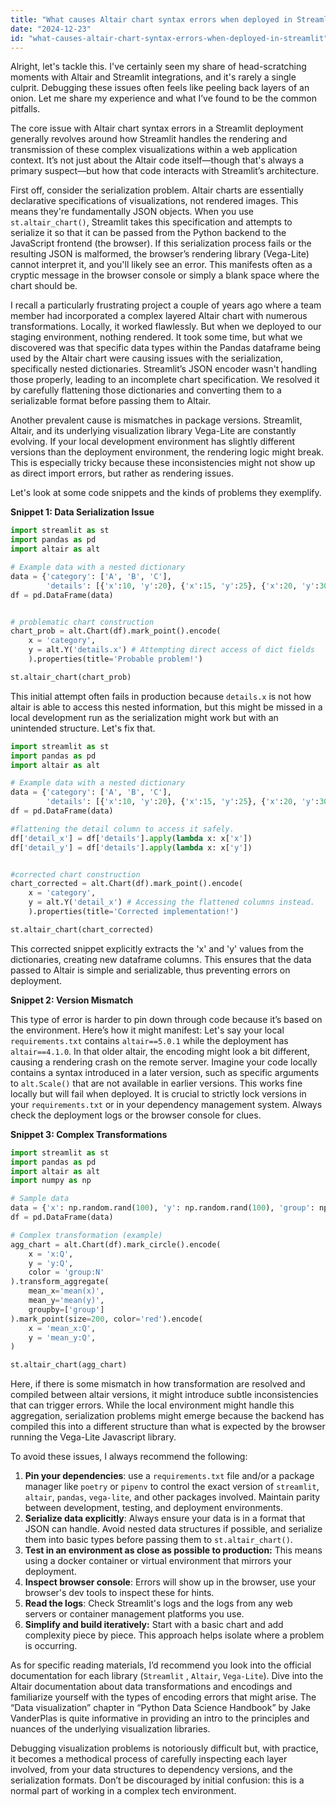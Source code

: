 ```yaml
---
title: "What causes Altair chart syntax errors when deployed in Streamlit?"
date: "2024-12-23"
id: "what-causes-altair-chart-syntax-errors-when-deployed-in-streamlit"
---
```


Alright, let's tackle this. I've certainly seen my share of head-scratching moments with Altair and Streamlit integrations, and it's rarely a single culprit. Debugging these issues often feels like peeling back layers of an onion. Let me share my experience and what I’ve found to be the common pitfalls.

The core issue with Altair chart syntax errors in a Streamlit deployment generally revolves around how Streamlit handles the rendering and transmission of these complex visualizations within a web application context. It’s not just about the Altair code itself—though that's always a primary suspect—but how that code interacts with Streamlit’s architecture.

First off, consider the serialization problem. Altair charts are essentially declarative specifications of visualizations, not rendered images. This means they're fundamentally JSON objects. When you use `st.altair_chart()`, Streamlit takes this specification and attempts to serialize it so that it can be passed from the Python backend to the JavaScript frontend (the browser). If this serialization process fails or the resulting JSON is malformed, the browser’s rendering library (Vega-Lite) cannot interpret it, and you'll likely see an error. This manifests often as a cryptic message in the browser console or simply a blank space where the chart should be.

I recall a particularly frustrating project a couple of years ago where a team member had incorporated a complex layered Altair chart with numerous transformations. Locally, it worked flawlessly. But when we deployed to our staging environment, nothing rendered. It took some time, but what we discovered was that specific data types within the Pandas dataframe being used by the Altair chart were causing issues with the serialization, specifically nested dictionaries. Streamlit’s JSON encoder wasn't handling those properly, leading to an incomplete chart specification. We resolved it by carefully flattening those dictionaries and converting them to a serializable format before passing them to Altair.

Another prevalent cause is mismatches in package versions. Streamlit, Altair, and its underlying visualization library Vega-Lite are constantly evolving. If your local development environment has slightly different versions than the deployment environment, the rendering logic might break. This is especially tricky because these inconsistencies might not show up as direct import errors, but rather as rendering issues.

Let's look at some code snippets and the kinds of problems they exemplify.

**Snippet 1: Data Serialization Issue**

```python
import streamlit as st
import pandas as pd
import altair as alt

# Example data with a nested dictionary
data = {'category': ['A', 'B', 'C'],
        'details': [{'x':10, 'y':20}, {'x':15, 'y':25}, {'x':20, 'y':30}]}
df = pd.DataFrame(data)


# problematic chart construction
chart_prob = alt.Chart(df).mark_point().encode(
    x = 'category',
    y = alt.Y('details.x') # Attempting direct access of dict fields
    ).properties(title='Probable problem!')

st.altair_chart(chart_prob)
```
This initial attempt often fails in production because `details.x` is not how altair is able to access this nested information, but this might be missed in a local development run as the serialization might work but with an unintended structure. Let's fix that.

```python
import streamlit as st
import pandas as pd
import altair as alt

# Example data with a nested dictionary
data = {'category': ['A', 'B', 'C'],
        'details': [{'x':10, 'y':20}, {'x':15, 'y':25}, {'x':20, 'y':30}]}
df = pd.DataFrame(data)

#flattening the detail column to access it safely.
df['detail_x'] = df['details'].apply(lambda x: x['x'])
df['detail_y'] = df['details'].apply(lambda x: x['y'])


#corrected chart construction
chart_corrected = alt.Chart(df).mark_point().encode(
    x = 'category',
    y = alt.Y('detail_x') # Accessing the flattened columns instead.
    ).properties(title='Corrected implementation!')

st.altair_chart(chart_corrected)

```

This corrected snippet explicitly extracts the 'x' and 'y' values from the dictionaries, creating new dataframe columns. This ensures that the data passed to Altair is simple and serializable, thus preventing errors on deployment.

**Snippet 2: Version Mismatch**

This type of error is harder to pin down through code because it’s based on the environment. Here’s how it might manifest: Let's say your local `requirements.txt` contains `altair==5.0.1` while the deployment has `altair==4.1.0`. In that older altair, the encoding might look a bit different, causing a rendering crash on the remote server. Imagine your code locally contains a syntax introduced in a later version, such as specific arguments to `alt.Scale()` that are not available in earlier versions. This works fine locally but will fail when deployed. It is crucial to strictly lock versions in your `requirements.txt` or in your dependency management system. Always check the deployment logs or the browser console for clues.

**Snippet 3: Complex Transformations**

```python
import streamlit as st
import pandas as pd
import altair as alt
import numpy as np

# Sample data
data = {'x': np.random.rand(100), 'y': np.random.rand(100), 'group': np.random.choice(['A','B'], 100) }
df = pd.DataFrame(data)

# Complex transformation (example)
agg_chart = alt.Chart(df).mark_circle().encode(
    x = 'x:Q',
    y = 'y:Q',
    color = 'group:N'
).transform_aggregate(
    mean_x='mean(x)',
    mean_y='mean(y)',
    groupby=['group']
).mark_point(size=200, color='red').encode(
    x = 'mean_x:Q',
    y = 'mean_y:Q',
)

st.altair_chart(agg_chart)

```
Here, if there is some mismatch in how transformation are resolved and compiled between altair versions, it might introduce subtle inconsistencies that can trigger errors. While the local environment might handle this aggregation, serialization problems might emerge because the backend has compiled this into a different structure than what is expected by the browser running the Vega-Lite Javascript library.

To avoid these issues, I always recommend the following:

1.  **Pin your dependencies**: use a `requirements.txt` file and/or a package manager like `poetry` or `pipenv` to control the exact version of `streamlit`, `altair`, `pandas`, `vega-lite`, and other packages involved. Maintain parity between development, testing, and deployment environments.
2.  **Serialize data explicitly**: Always ensure your data is in a format that JSON can handle. Avoid nested data structures if possible, and serialize them into basic types before passing them to `st.altair_chart()`.
3.  **Test in an environment as close as possible to production:** This means using a docker container or virtual environment that mirrors your deployment.
4. **Inspect browser console**: Errors will show up in the browser, use your browser's dev tools to inspect these for hints.
5.  **Read the logs**: Check Streamlit's logs and the logs from any web servers or container management platforms you use.
6.  **Simplify and build iteratively:** Start with a basic chart and add complexity piece by piece. This approach helps isolate where a problem is occurring.

As for specific reading materials, I’d recommend you look into the official documentation for each library (`Streamlit` , `Altair`, `Vega-Lite`). Dive into the Altair documentation about data transformations and encodings and familiarize yourself with the types of encoding errors that might arise. The “Data visualization” chapter in “Python Data Science Handbook” by Jake VanderPlas is quite informative in providing an intro to the principles and nuances of the underlying visualization libraries.

Debugging visualization problems is notoriously difficult but, with practice, it becomes a methodical process of carefully inspecting each layer involved, from your data structures to dependency versions, and the serialization formats. Don’t be discouraged by initial confusion: this is a normal part of working in a complex tech environment.
